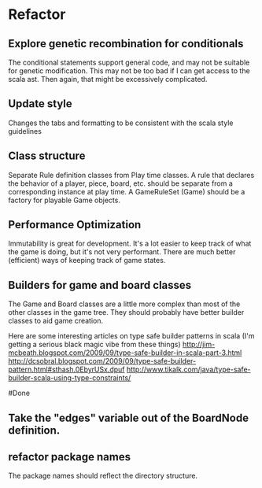 # Refactor

## Explore genetic recombination for conditionals

The conditional statements support general code, and may not be suitable for genetic modification.
This may not be too bad if I can get access to the scala ast. Then again, that might be excessively complicated.

## Update style

Changes the tabs and formatting to be consistent with the scala style guidelines


## Class structure

Separate Rule definition classes from Play time classes.
A rule that declares the behavior of a player, piece, board, etc. should be separate from a corresponding instance at play time.
A GameRuleSet (Game) should be a factory for playable Game objects.


## Performance Optimization

Immutability is great for development. It's a lot easier to keep track of what the game is doing, but it's not very performant.
There are much better (efficient) ways of keeping track of game states. 


## Builders for game and board classes

The Game and Board classes are a little more complex than most of the other classes in the game tree. They should probably have better builder classes
to aid game creation.

Here are some interesting articles on type safe builder patterns in scala (I'm getting a serious black magic vibe from these things)
http://jim-mcbeath.blogspot.com/2009/09/type-safe-builder-in-scala-part-3.html
http://dcsobral.blogspot.com/2009/09/type-safe-builder-pattern.html#sthash.0EbyrUSx.dpuf
http://www.tikalk.com/java/type-safe-builder-scala-using-type-constraints/


#Done

## Take the "edges" variable out of the BoardNode definition.
## refactor package names

The package names should reflect the directory structure.

